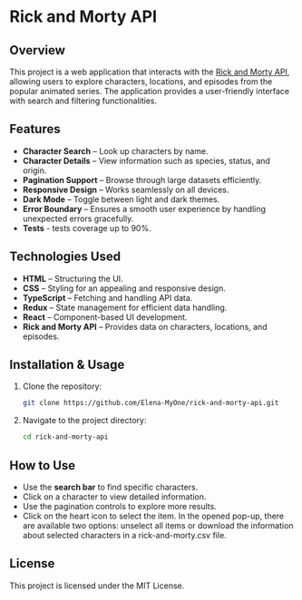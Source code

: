 # Rick and Morty API

## Overview

This project is a web application that interacts with the [Rick and Morty API](https://rickandmortyapi.com/), allowing users to explore characters, locations, and episodes from the popular animated series. The application provides a user-friendly interface with search and filtering functionalities.

## Features

- **Character Search** – Look up characters by name.
- **Character Details** – View information such as species, status, and origin.
- **Pagination Support** – Browse through large datasets efficiently.
- **Responsive Design** – Works seamlessly on all devices.
- **Dark Mode** – Toggle between light and dark themes.
- **Error Boundary** – Ensures a smooth user experience by handling unexpected errors gracefully.
- **Tests** - tests coverage up to 90%.

## Technologies Used

- **HTML** – Structuring the UI.
- **CSS** – Styling for an appealing and responsive design.
- **TypeScript** – Fetching and handling API data.
- **Redux** – State management for efficient data handling.
- **React** – Component-based UI development.
- **Rick and Morty API** – Provides data on characters, locations, and episodes.

## Installation & Usage

1. Clone the repository:
   ```sh
   git clone https://github.com/Elena-MyOne/rick-and-morty-api.git
   ```
2. Navigate to the project directory:
   ```sh
   cd rick-and-morty-api
   ```

## How to Use

- Use the **search bar** to find specific characters.
- Click on a character to view detailed information.
- Use the pagination controls to explore more results.
- Click on the heart icon to select the item. In the opened pop-up, there are available two options: unselect all items or download the information about selected characters in a rick-and-morty.csv file.

## License

This project is licensed under the MIT License.
